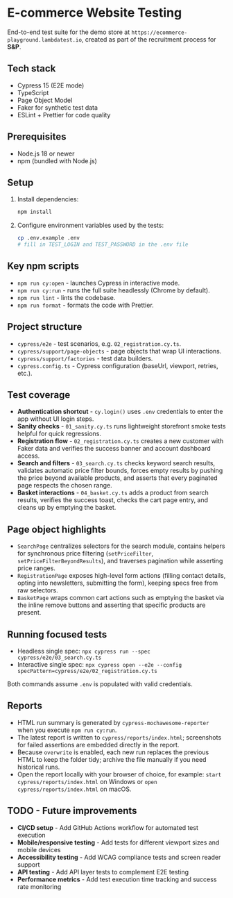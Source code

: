 # E-commerce Website Testing

End-to-end test suite for the demo store at `https://ecommerce-playground.lambdatest.io`, created as part of the recruitment process for **S&P**.

## Tech stack

- Cypress 15 (E2E mode)
- TypeScript
- Page Object Model
- Faker for synthetic test data
- ESLint + Prettier for code quality

## Prerequisites

- Node.js 18 or newer
- npm (bundled with Node.js)

## Setup

1. Install dependencies:
   ```bash
   npm install
   ```
2. Configure environment variables used by the tests:
   ```bash
   cp .env.example .env
   # fill in TEST_LOGIN and TEST_PASSWORD in the .env file
   ```

## Key npm scripts

- `npm run cy:open` - launches Cypress in interactive mode.
- `npm run cy:run` - runs the full suite headlessly (Chrome by default).
- `npm run lint` - lints the codebase.
- `npm run format` - formats the code with Prettier.

## Project structure

- `cypress/e2e` - test scenarios, e.g. `02_registration.cy.ts`.
- `cypress/support/page-objects` - page objects that wrap UI interactions.
- `cypress/support/factories` - test data builders.
- `cypress.config.ts` - Cypress configuration (baseUrl, viewport, retries, etc.).

## Test coverage

- **Authentication shortcut** - `cy.login()` uses `.env` credentials to enter the app without UI login steps.
- **Sanity checks** - `01_sanity.cy.ts` runs lightweight storefront smoke tests helpful for quick regressions.
- **Registration flow** - `02_registration.cy.ts` creates a new customer with Faker data and verifies the success banner and account dashboard access.
- **Search and filters** - `03_search.cy.ts` checks keyword search results, validates automatic price filter bounds, forces empty results by pushing the price beyond available products, and asserts that every paginated page respects the chosen range.
- **Basket interactions** - `04_basket.cy.ts` adds a product from search results, verifies the success toast, checks the cart page entry, and cleans up by emptying the basket.

## Page object highlights

- `SearchPage` centralizes selectors for the search module, contains helpers for synchronous price filtering (`setPriceFilter`, `setPriceFilterBeyondResults`), and traverses pagination while asserting price ranges.
- `RegistrationPage` exposes high-level form actions (filling contact details, opting into newsletters, submitting the form), keeping specs free from raw selectors.
- `BasketPage` wraps common cart actions such as emptying the basket via the inline remove buttons and asserting that specific products are present.

## Running focused tests

- Headless single spec: `npx cypress run --spec cypress/e2e/03_search.cy.ts`
- Interactive single spec: `npx cypress open --e2e --config specPattern=cypress/e2e/02_registration.cy.ts`

Both commands assume `.env` is populated with valid credentials.

## Reports

- HTML run summary is generated by `cypress-mochawesome-reporter` when you execute `npm run cy:run`.
- The latest report is written to `cypress/reports/index.html`; screenshots for failed assertions are embedded directly in the report.
- Because `overwrite` is enabled, each new run replaces the previous HTML to keep the folder tidy; archive the file manually if you need historical runs.
- Open the report locally with your browser of choice, for example: `start cypress/reports/index.html` on Windows or `open cypress/reports/index.html` on macOS.

## TODO - Future improvements

- **CI/CD setup** - Add GitHub Actions workflow for automated test execution
- **Mobile/responsive testing** - Add tests for different viewport sizes and mobile devices
- **Accessibility testing** - Add WCAG compliance tests and screen reader support
- **API testing** - Add API layer tests to complement E2E testing
- **Performance metrics** - Add test execution time tracking and success rate monitoring